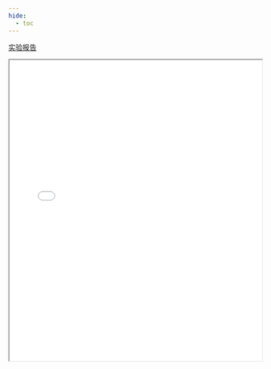 ```yaml
---
hide:
  - toc
---
```

[实验报告](./Lab11.pdf)
<iframe src="../Lab11.pdf" width="100%" height="600px"></iframe>